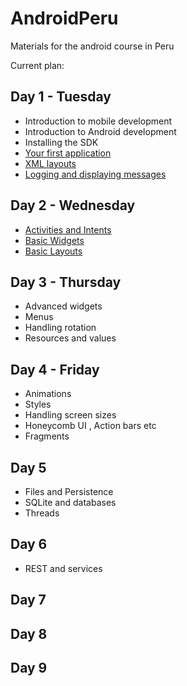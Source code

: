 AndroidPeru
===========

Materials for the android course in Peru

Current plan:

## Day 1 - Tuesday
* Introduction to mobile development
* Introduction to Android development
* Installing the SDK
* [Your first application](firstApp.md)
* [XML layouts](firstAppXml.md)
* [Logging and displaying messages](logging.md)

## Day 2 - Wednesday
* [Activities and Intents](activitiesAndIntents.md)
* [Basic Widgets](basicWidgets.md)
* [Basic Layouts](layouts.md)

## Day 3 - Thursday
* Advanced widgets
* Menus
* Handling rotation
* Resources and values

## Day 4 - Friday
* Animations
* Styles
* Handling screen sizes
* Honeycomb UI , Action bars etc
* Fragments

## Day 5
* Files and Persistence
* SQLite and databases
* Threads

## Day 6
* REST and services

## Day 7

## Day 8

## Day 9
